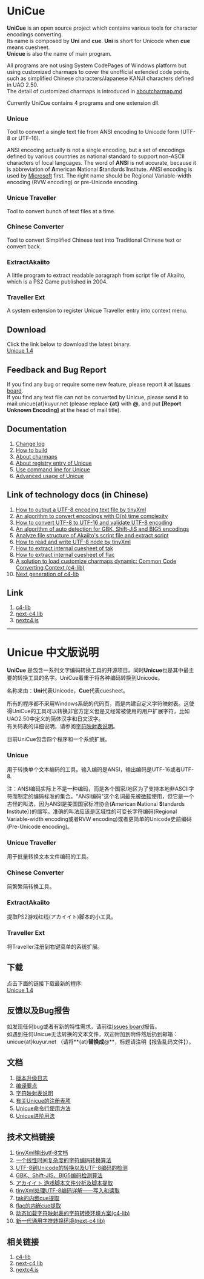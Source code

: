 UniCue
======

**UniCue** is an open source project which contains various tools for character encodings converting.  
Its name is composed by **Uni** and **cue**. **Uni** is short for Unicode when **cue** means cuesheet.  
**Unicue** is also the name of main program.

All programs are not using System CodePages of Windows platform but using customized charmaps to cover the unofficial extended code points, such as simplified Chinese characters/Japanese KANJI characters defined in UAO 2.50.  
The detail of customized charmaps is introduced in [aboutcharmap.md](docs/en/aboutcharmap.md)

Currently UniCue contains 4 programs and one extension dll.

### Unicue
Tool to convert a single text file from ANSI encoding to Unicode form (UTF-8 or UTF-16).

ANSI encoding actually is not a single encoding, but a set of encodings defined by various countries as national standard to support non-ASCII characters of local languages. The word of **ANSI** is not accurate, because it is abbreviation of **A**merican **N**ational **S**tandards **I**nstitute. ANSI encoding is used by [Microsoft](http://support.microsoft.com/kb/138813/en-us) first. The right name should be Regional Variable-width encoding (RVW encoding) or pre-Unicode encoding.

### Unicue Traveller
Tool to convert bunch of text files at a time.

### Chinese Converter
Tool to convert Simplified Chinese text into Traditional Chinese text or convert back.

### ExtractAkaiito
A little program to extract readable paragraph from script file of Akaiito, which is a PS2 Game published in 2004.

### Traveller Ext
A system extension to register Unicue Traveller entry into context menu.

## Download
Click the link below to download the latest binary.  
[Unicue 1.4](https://kuyur.github.io/unicue/Unicue_1.4.zip)

## Feedback and Bug Report
If you find any bug or require some new feature, please report it at [Issues board](https://github.com/kuyur/unicue/issues).  
If you find any text file can not be converted by Unicue, please send it to mail:unicue{at}kuyur.net (please replace **{at}** with **@**, and put **[Report Unknown Encoding]** at the head of mail title).

## Documentation
1. [Change log](docs/en/changelog.md)
2. [How to build](docs/en/howtobuild.md)
3. [About charmaps](docs/en/aboutcharmap.md)
4. [About registry entry of Unicue](docs/en/registry.md)
5. [Use command line for Unicue](docs/en/argumentsusage.md)
6. [Advanced usage of Unicue](docs/en/advancedusage.md)

## Link of technology docs (in Chinese)
1. [How to output a UTF-8 encoding text file by tinyXml](https://kuyur.net/blog/archives/462)
2. [An algorithm to convert encodings with O(n) time complexity](https://kuyur.net/blog/archives/578)
3. [How to convert UTF-8 to UTF-16 and validate UTF-8 encoding](https://kuyur.net/blog/archives/633)
4. [An algorithm of auto detection for GBK, Shift-JIS and BIG5 encodings](https://kuyur.net/blog/archives/635)
5. [Analyze file structure of Akaiito's script file and extract script](https://kuyur.net/blog/archives/793)
6. [How to read and write UTF-8 node by tinyXml](https://kuyur.net/blog/archives/848)
7. [How to extract internal cuesheet of tak](https://kuyur.net/blog/archives/858)
8. [How to extract internal cuesheet of flac](https://kuyur.net/blog/archives/862)
9. [A solution to load customize charmaps dynamic: Common Code Converting Context (c4-lib)](https://kuyur.net/blog/archives/2250)
10. [Next generation of c4-lib](https://kuyur.net/blog/archives/3154)

## Link
1. [c4-lib](https://github.com/kuyur/c4)
2. [next-c4 lib](https://github.com/kuyur/next-c4)
3. [nextc4.js](https://github.com/kuyur/nextc4js)

***

Unicue 中文版说明
===========================

**UniCue** 是包含一系列文字编码转换工具的开源项目。同时**Unicue**也是其中最主要的转换工具的名字。UniCue着重于将各种编码转换到Unicode。

名称来由：**Uni**代表Unicode，**Cue**代表cuesheet。 

所有的程序都不采用Windows系统的代码页，而是内建自定义字符映射表。这使得UniCue的工具可以转换非官方定义但是又经常被使用的用户扩展字符，比如UAO2.50中定义的简体汉字和日文汉字。  
有关码表的详细说明，请参阅[字符映射表说明](docs/chs/aboutcharmap.md)。

目前UniCue包含四个程序和一个系统扩展。

### Unicue
用于转换单个文本编码的工具。输入编码是ANSI，输出编码是UTF-16或者UTF-8.

注：ANSI编码实际上不是一种编码，而是各个国家/地区为了支持本地非ASCII字符而制定的编码标准的集合。"ANSI编码"这个名词最先被[微软](http://support.microsoft.com/kb/138813/en-us)使用，但它是一个古怪的叫法，因为ANSI是美国国家标准协会(**A**merican **N**ational **S**tandards **I**nstitute）)的缩写。准确的叫法应该是区域性的可变长字符编码(Regional Variable-width encoding或者RVW encoding)或者更简单的Unicode史前编码(Pre-Unicode encoding)。

### Unicue Traveller
用于批量转换文本文件编码的工具。

### Chinese Converter
简繁繁简转换工具。

### ExtractAkaiito
提取PS2游戏红线(アカイイト)脚本的小工具。

### Traveller Ext
将Traveller注册到右键菜单的系统扩展。

## 下载
点击下面的链接下载最新的程序:  
[Unicue 1.4](https://kuyur.github.io/unicue/Unicue_1.4.zip)

## 反馈以及Bug报告
如发现任何bug或者有新的特性需求，请前往[Issues board](https://github.com/kuyur/unicue/issues)报告。  
如遇到任何Unicue无法转换的文本文件，欢迎附加到附件然后扔到邮箱：unicue{at}kuyur.net （请将**{at}**替换成**@**，标题请注明【报告乱码文件】）。

## 文档
1. [版本升级日志](docs/chs/changelog.md)
2. [编译要点](docs/chs/howtobuild.md)
3. [字符映射表说明](docs/chs/aboutcharmap.md)
4. [有关Unicue的注册表项](docs/chs/registry.md)
5. [Unicue命令行使用方法](docs/chs/argumentsusage.md)
6. [Unicue进阶用法](docs/chs/advancedusage.md)

## 技术文档链接
1. [tinyXml输出utf-8文档](https://kuyur.net/blog/archives/462)
2. [一个线性时间复杂度的字符编码转换算法](https://kuyur.net/blog/archives/578)
3. [UTF-8到Unicode的转换以及UTF-8编码的检测](https://kuyur.net/blog/archives/633)
4. [GBK、Shift-JIS、BIG5编码检测算法](https://kuyur.net/blog/archives/635)
5. [アカイイト 游戏脚本文件分析及脚本提取](https://kuyur.net/blog/archives/793)
6. [tinyXml处理UTF-8编码详解——写入和读取](https://kuyur.net/blog/archives/848)
7. [tak的内嵌cue提取](https://kuyur.net/blog/archives/858)
8. [flac的内嵌cue提取](https://kuyur.net/blog/archives/862)
9. [动态加载字符映射表的字符转换环境方案(c4-lib)](https://kuyur.net/blog/archives/2250)
10. [新一代通用字符转换环境(next-c4 lib)](https://kuyur.net/blog/archives/3154)

## 相关链接
1. [c4-lib](https://github.com/kuyur/c4)
2. [next-c4 lib](https://github.com/kuyur/next-c4)
3. [nextc4.js](https://github.com/kuyur/nextc4js)
